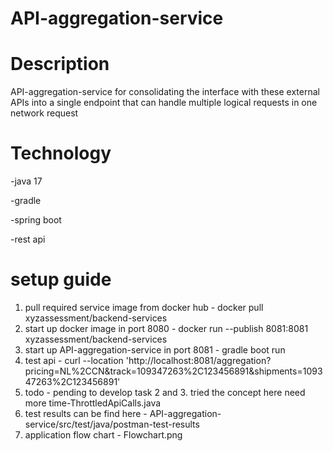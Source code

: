 # API-aggregation-service

# Description
API-aggregation-service for consolidating the interface with these external APIs into a single endpoint that can handle multiple logical requests in one network request

# Technology

-java 17

-gradle

-spring boot

-rest api

# setup guide
1. pull required service image from docker hub - docker pull xyzassessment/backend-services
2. start up docker image in port 8080 - docker run --publish 8081:8081 xyzassessment/backend-services
3. start up API-aggregation-service in port 8081 - gradle boot run
4. test api - curl --location 'http://localhost:8081/aggregation?pricing=NL%2CCN&track=109347263%2C123456891&shipments=109347263%2C123456891'
5. todo - pending to develop task 2 and 3. tried the concept here need more time-ThrottledApiCalls.java
6. test results can be find here - API-aggregation-service/src/test/java/postman-test-results
7. application flow chart - Flowchart.png
 
